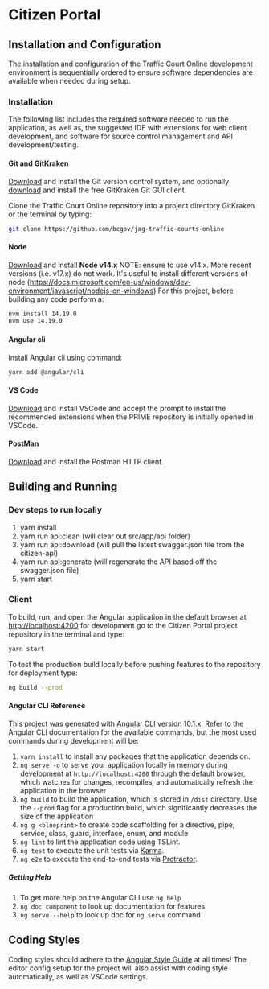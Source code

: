 # Citizen Portal

## Installation and Configuration

The installation and configuration of the Traffic Court Online development environment is sequentially ordered to ensure software dependencies are available when needed during setup.

### Installation

The following list includes the required software needed to run the application, as well as, the suggested IDE with extensions for web client development, and software for source control management and API development/testing.

#### Git and GitKraken

[Download](https://git-scm.com/downloads) and install the Git version control system, and optionally [download](https://www.gitkraken.com) and install the free GitKraken Git GUI client.

Clone the Traffic Court Online repository into a project directory GitKraken or the terminal by typing:

```bash
git clone https://github.com/bcgov/jag-traffic-courts-online
```

#### Node

[Download](https://nodejs.org/en/) and install **Node v14.x**
NOTE: ensure to use v14.x. More recent versions (i.e. v17.x) do not work.
It's useful to install different versions of node (https://docs.microsoft.com/en-us/windows/dev-environment/javascript/nodejs-on-windows)
For this project, before building any code perform a:
```bash
nvm install 14.19.0
nvm use 14.19.0
```

#### Angular cli

Install Angular cli using command:

```bash
yarn add @angular/cli
```

#### VS Code

[Download](https://code.visualstudio.com/) and install VSCode and accept the prompt to install the recommended extensions when the PRIME repository is initially opened in VSCode.

#### PostMan

[Download](https://www.getpostman.com/apps) and install the Postman HTTP client.

## Building and Running

### Dev steps to run locally
1. yarn install 
2. yarn run api:clean (will clear out src/app/api folder)
3. yarn run api:download (will pull the latest swagger.json file from the citizen-api)
3. yarn run api:generate (will regenerate the API based off the swagger.json file)
5. yarn start

### Client

To build, run, and open the Angular application in the default browser at <http://localhost:4200> for development go to the Citizen Portal project repository in the terminal and type:

```bash
yarn start
```

To test the production build locally before pushing features to the repository for deployment type:

```bash
ng build --prod
```

#### Angular CLI Reference

This project was generated with [Angular CLI](https://github.com/angular/angular-cli) version 10.1.x. Refer to the Angular CLI documentation for the available commands, but the most used commands during development will be:

1. `yarn install` to install any packages that the application depends on.
2. `ng serve -o` to serve your application locally in memory during development at `http://localhost:4200` through the default browser, which watches for changes, recompiles, and automatically refresh the application in the browser
3. `ng build` to build the application, which is stored in `/dist` directory. Use the `--prod` flag for a production build, which significantly decreases the size of the application
4. `ng g <blueprint>` to create code scaffolding for a directive, pipe, service, class, guard, interface, enum, and module
5. `ng lint` to lint the application code using TSLint.
6. `ng test` to execute the unit tests via [Karma](https://karma-runner.github.io).
7. `ng e2e` to execute the end-to-end tests via [Protractor](http://www.protractortest.org/).

##### Getting Help

1. To get more help on the Angular CLI use `ng help`
2. `ng doc component` to look up documentation for features
3. `ng serve --help` to look up doc for `ng serve` command

## Coding Styles

Coding styles should adhere to the [Angular Style Guide](https://angular.io/docs/ts/latest/guide/style-guide.html) at all times! The editor config setup for the project will also assist with coding style automatically, as well as VSCode settings.
